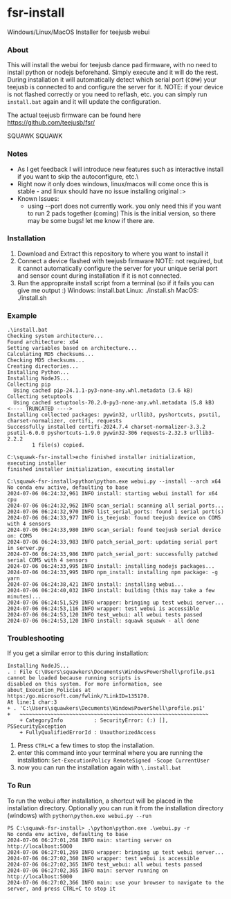 # fsr-install
Windows/Linux/MacOS Installer for teejusb webui

### About
This will install the webui for teejusb dance pad firmware, with no need to install python or nodejs beforehand. Simply execute and it will do the rest.
During installation it will automatically detect which serial port (`COM#`) your teejusb is connected to and configure the server for it.
NOTE: if your device is not flashed correctly or you need to reflash, etc. you can simply run `install.bat` again and it will update the configuration.

The actual teejusb firmware can be found here https://github.com/teejusb/fsr/

SQUAWK SQUAWK

### Notes
- As I get feedback I will introduce new features such as interactive install if you want to skip the autoconfigure, etc.\
- Right now it only does windows, linux/macos will come once this is stable - and linux should have no issue installing original :>
- Known Issues:
  - using --port does not currently work. you only need this if you want to run 2 pads together (coming)
This is the initial version, so there may be some bugs! let me know if there are.


### Installation
1) Download and Extract this repository to where you want to install it
2) Connect a device flashed with teejusb firmware
   NOTE: not required, but it cannot automatically configure the server for your unique serial port and sensor count during installation if it is not connected.
2) Run the appropraite install script from a terminal (so if it fails you can give me output :)
   Windows: install.bat
   Linux: ./install.sh
   MacOS: ./install.sh

### Example
```
.\install.bat
Checking system architecture...
Found architecture: x64                                                                                                 
Setting variables based on architecture...                                                                              
Calculating MD5 checksums...                                                                                            
Checking MD5 checksums...                                                                                               
Creating directories...                                                                                                 
Installing Python...
Installing NodeJS...
Collecting pip
  Using cached pip-24.1.1-py3-none-any.whl.metadata (3.6 kB)
Collecting setuptools
  Using cached setuptools-70.2.0-py3-none-any.whl.metadata (5.8 kB)
<---- TRUNCATED ---->
Installing collected packages: pywin32, urllib3, pyshortcuts, psutil, charset-normalizer, certifi, requests
Successfully installed certifi-2024.7.4 charset-normalizer-3.3.2 psutil-6.0.0 pyshortcuts-1.9.0 pywin32-306 requests-2.32.3 urllib3-2.2.2
        1 file(s) copied.

C:\squawk-fsr-install>echo finished installer initialization, executing installer
finished installer initialization, executing installer

C:\squawk-fsr-install>python\python.exe webui.py --install --arch x64
No conda env active, defaulting to base
2024-07-06 06:24:32,961 INFO install: starting webui install for x64 cpu
2024-07-06 06:24:32,962 INFO scan_serial: scanning all serial ports...
2024-07-06 06:24:32,970 INFO list_serial_ports: found 1 serial port(s)
2024-07-06 06:24:33,977 INFO is_teejusb: found teejusb device on COM5 with 4 sensors
2024-07-06 06:24:33,980 INFO scan_serial: found teejusb serial device on: COM5
2024-07-06 06:24:33,983 INFO patch_serial_port: updating serial port in server.py
2024-07-06 06:24:33,986 INFO patch_serial_port: successfully patched serial COM5 with 4 sensors
2024-07-06 06:24:33,995 INFO install: installing nodejs packages...
2024-07-06 06:24:33,995 INFO npm_install: installing npm package: -g yarn
2024-07-06 06:24:38,421 INFO install: installing webui...
2024-07-06 06:24:40,032 INFO install: building (this may take a few minutes)...
2024-07-06 06:24:51,529 INFO wrapper: bringing up test webui server...
2024-07-06 06:24:53,116 INFO wrapper: test webui is accessible
2024-07-06 06:24:53,120 INFO test_webui: all webui tests passed
2024-07-06 06:24:53,120 INFO install: squawk squawk - all done
```

### Troubleshooting
If you get a similar error to this during installation:
```
Installing NodeJS...
. : File C:\Users\squawkers\Documents\WindowsPowerShell\profile.ps1 cannot be loaded because running scripts is
disabled on this system. For more information, see about_Execution_Policies at
https:/go.microsoft.com/fwlink/?LinkID=135170.
At line:1 char:3
+ . 'C:\Users\squawkers\Documents\WindowsPowerShell\profile.ps1'
+   ~~~~~~~~~~~~~~~~~~~~~~~~~~~~~~~~~~~~~~~~~~~~~~~~~~~~~~~~~~~~~
    + CategoryInfo          : SecurityError: (:) [], PSSecurityException
    + FullyQualifiedErrorId : UnauthorizedAccess
```
1) Press `CTRL+C` a few times to stop the installation.
2) enter this command into your terminal where you are running the installation: `Set-ExecutionPolicy RemoteSigned -Scope CurrentUser`
3) now you can run the installation again with `\.install.bat`


### To Run
To run the webui after installation, a shortcut will be placed in the installation directory.
Optionally you can run it from the installation directory (windows) with `python\python.exe webui.py --run`
```
PS C:\squawk-fsr-install> .\python\python.exe .\webui.py -r
No conda env active, defaulting to base
2024-07-06 06:27:01,268 INFO main: starting server on http://localhost:5000
2024-07-06 06:27:01,269 INFO wrapper: bringing up test webui server...
2024-07-06 06:27:02,360 INFO wrapper: test webui is accessible
2024-07-06 06:27:02,365 INFO test_webui: all webui tests passed
2024-07-06 06:27:02,365 INFO main: server running on http://localhost:5000
2024-07-06 06:27:02,366 INFO main: use your browser to navigate to the server, and press CTRL+C to stop it
```
